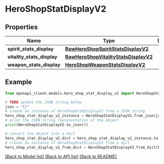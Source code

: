 # HeroShopStatDisplayV2


## Properties

Name | Type | Description | Notes
------------ | ------------- | ------------- | -------------
**spirit_stats_display** | [**RawHeroShopSpiritStatsDisplayV2**](RawHeroShopSpiritStatsDisplayV2.md) |  | 
**vitality_stats_display** | [**RawHeroShopVitalityStatsDisplayV2**](RawHeroShopVitalityStatsDisplayV2.md) |  | 
**weapon_stats_display** | [**HeroShopWeaponStatsDisplayV2**](HeroShopWeaponStatsDisplayV2.md) |  | 

## Example

```python
from openapi_client.models.hero_shop_stat_display_v2 import HeroShopStatDisplayV2

# TODO update the JSON string below
json = "{}"
# create an instance of HeroShopStatDisplayV2 from a JSON string
hero_shop_stat_display_v2_instance = HeroShopStatDisplayV2.from_json(json)
# print the JSON string representation of the object
print(HeroShopStatDisplayV2.to_json())

# convert the object into a dict
hero_shop_stat_display_v2_dict = hero_shop_stat_display_v2_instance.to_dict()
# create an instance of HeroShopStatDisplayV2 from a dict
hero_shop_stat_display_v2_from_dict = HeroShopStatDisplayV2.from_dict(hero_shop_stat_display_v2_dict)
```
[[Back to Model list]](../README.md#documentation-for-models) [[Back to API list]](../README.md#documentation-for-api-endpoints) [[Back to README]](../README.md)


